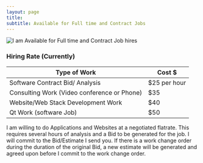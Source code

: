 ```yaml
---
layout: page
title: 
subtitle: Available for Full time and Contract Jobs
---
```

![I am Available for Full time and Contract Job hires](https://github.com/christopher-a-dean/christopher-a-dean.github.io/blob/master/gallery/available%20logo.gif?raw=true "Available to Hire")

### Hiring Rate (Currently)
| Type of Work     |     Cost $ |  
--- | --- 
Software Contract Bid/ Analysis | $25 per hour |
Consulting Work (Video conference or Phone) | $35 |
Website/Web Stack Development Work | $40 |
Qt Work (software Job) | $50 |

I am willing to do Applications and Websites at a negotiated flatrate. This requires several hours of analysis and a Bid to be generated for the job. I will commit to the Bid/Estimate I send you. If there is a work change order during the duration of the original Bid, a new estimate will be generated and agreed upon before I commit to the work change order.
